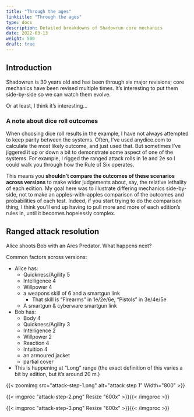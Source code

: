 ```yaml
---
title: "Through the ages"
linktitle: "Through the ages"
type: docs
description: Detailed breakdowns of Shadowrun core mechanics
date: 2022-03-13
weight: 500
draft: true
---
```


## Introduction

Shadowrun is 30 years old and has been through six major revisions; core mechanics have been revised multiple times. It’s interesting to put them side-by-side so we can watch them evolve.

Or at least, I think it’s interesting…

### A note about dice roll outcomes
When choosing dice roll results in the example, I have not always attempted to keep parity between the systems. Often, I’ve used anydice.com to calculate the most likely outcome, and just used that. But sometimes I’ve jiggered it up or down a bit to demonstrate some aspect of one of the systems. For example, I rigged the ranged attack rolls in 1e and 2e so I could walk you through how the Rule of Six operates. 

This means you **shouldn’t compare the outcomes of these scenarios across versions** to make wider judgements about, say, the relative lethality of each edition. My goal here was to illustrate differing mechanics side-by-side, not to make an apples-with-apples comparison of the outcomes and probabilities of each test. Indeed, if you start trying to do the comparison thing, I think you’ll end up having to pull more and more of each edition’s rules in, until it becomes hopelessly complex. 


## Ranged attack resolution

Alice shoots Bob with an Ares Predator. What happens next?

Common factors across versions:

* Alice has:
    * Quickness/Agility 5
    * Intelligence 4
    * Willpower 4
    * a weapons skill of 6 and a smartgun link
        * That skill is “Firearms” in 1e/2e/6e, “Pistols” in 3e/4e/5e
    * A smartgun & cyberware smartgun link
* Bob has:
    * Body 4
    * Quickness/Agility 3
    * Intelligence 2
    * Willpower 2
    * Reaction 4
    * Intuition 4
    * an armoured jacket
    * partial cover
* This is happening at “Long” range (the exact definition of this varies a bit by edition, but it’s around 20 m.)

{{< zoomImg src="attack-step-1.png" alt="attack step 1" Width="800" >}}

{{< imgproc "attack-step-2.png" Resize "600x" >}}{{< /imgproc >}}

{{< imgproc "attack-step-3.png" Resize "600x" >}}{{< /imgproc >}}
